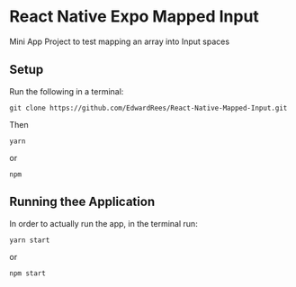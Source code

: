 # React Native Expo Mapped Input

Mini App Project to test mapping an array into Input spaces

## Setup

Run the following in a terminal:

    git clone https://github.com/EdwardRees/React-Native-Mapped-Input.git

Then

    yarn

or

    npm

## Running thee Application

In order to actually run the app, in the terminal run:

    yarn start

or

    npm start
